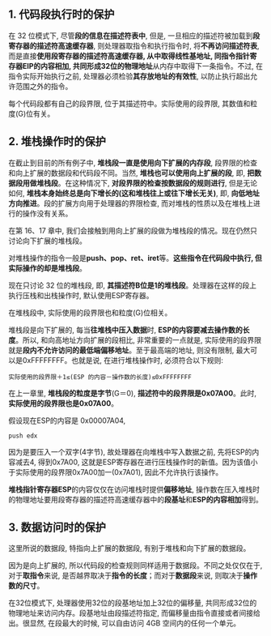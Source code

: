 ## 1. 代码段执行时的保护

在 32 位模式下, 尽管**段的信息在描述符表中**, 但是, 一旦相应的描述符被加载到**段寄存器的描述符高速缓存器**, 则处理器取指令和执行指令时, 将**不再访问描述符表**, 而是直接**使用段寄存器的描述符高速缓存器, 从中取得线性基地址, 同指令指针寄存器EIP的内容相加, 共同形成32位的物理地址**从内存中取得下一条指令。不过, 在指令实际开始执行之前, 处理器必须检验**其存放地址的有效性**, 以防止执行超出允许范围之外的指令。

每个代码段都有自己的段界限, 位于其描述符中。实际使用的段界限, 其数值和粒度(G)位有关。

## 2. 堆栈操作时的保护

在截止到目前的所有例子中, **堆栈段一直是使用向下扩展的内存段**, 段界限的检查和向上扩展的数据段和代码段不同。当然, **堆栈也可以使用向上扩展的段**, 即, **把数据段用做堆栈段**。在这种情况下, **对段界限的检查按数据段的规则进行**, 但是无论如何, **堆栈本身始终总是向下增长的(这和堆栈往上或往下增长无关)**, 即, **向低地址方向推进**。段的扩展方向用于处理器的界限检查, 而对堆栈的性质以及在堆栈上进行的操作没有关系。

在第 16、17 章中, 我们会接触到用向上扩展的段做为堆栈段的情况。现在仍然只讨论向下扩展的堆栈段。

对堆栈操作的指令一般是**push、pop、ret、iret**等。**这些指令在代码段中执行, 但实际操作的却是堆栈段**。

现在只讨论 32 位的堆栈段, 即, **其描述符B位是1的堆栈段**。处理器在这样的段上执行压栈和出栈操作时, 默认使用ESP寄存器。

在堆栈段中, 实际使用的段界限也和粒度(G)位相关。

堆栈段是向下扩展的, 每当**往堆栈中压入数据**时, **ESP的内容要减去操作数的长度**。所以, 和向高地址方向扩展的段相比, 非常重要的一点就是, 实际使用的段界限就是**段内不允许访问的最低端偏移地址**。至于最高端的地址, 则没有限制, 最大可以是0xFFFFFFFF。也就是说, 在进行堆栈操作时, 必须符合以下规则: 
```
实际使用的段界限＋1≤(ESP 的内容－操作数的长度)≤0xFFFFFFFF
```
在上一章里, **堆栈段的粒度是字节**(G＝0), **描述符中的段界限是0x07A00**。此时, **实际使用的段界限也是0x07A00**。

假设现在ESP的内容是 0x00007A04, 

```
push edx
```

因为是要压入一个双字(4字节), 故处理器在向堆栈中写入数据之前, 先将ESP的内容减去4, 得到0x7A00, 这就是ESP寄存器在进行压栈操作时的新值。因为该值小于实际使用的段界限0x7A00加一(0x7A01), 因此不允许执行该操作。

**堆栈指针寄存器ESP**的内容仅仅在访问堆栈时提供**偏移地址**, 操作数在压入堆栈时的物理地址要用段寄存器的描述符高速缓存器中的**段基址**和**ESP的内容相加**得到。

## 3. 数据访问时的保护

这里所说的数据段, 特指向上扩展的数据段, 有别于堆栈和向下扩展的数据段。

因为是向上扩展的, 所以代码段的检查规则同样适用于数据段。不同之处仅仅在于, 对于**取指令**来说, 是否越界取决于**指令的长度**；而对于**数据段**来说, 则取决于**操作数的尺寸**。

在32位模式下, 处理器使用32位的段基地址加上32位的偏移量, 共同形成32位的物理地址来访问内存。段基地址由段描述符指定, 而偏移量由指令直接或者间接给出。很显然, 在段最大的时候, 可以自由访问 4GB 空间内的任何一个单元。

